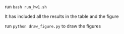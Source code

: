 run ``bash run_hw1.sh``

It has included all the results in the table and the figure

run ``python draw_figure.py`` to draw the figures
